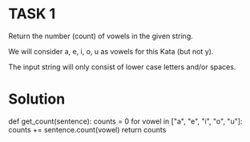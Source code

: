 # TASK 1
 Return the number (count) of vowels in the given string.

We will consider a, e, i, o, u as vowels for this Kata (but not y).

The input string will only consist of lower case letters and/or spaces.


# Solution
def get_count(sentence):
    counts = 0
    for vowel in ["a", "e", "i", "o", "u"]:
        counts += sentence.count(vowel)
    return counts

